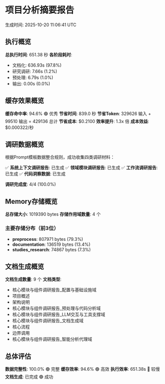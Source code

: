 # 项目分析摘要报告

生成时间: 2025-10-20 11:06:41 UTC

## 执行概览

**总执行时间**: 651.38 秒
**各阶段耗时**:
- 文档化: 636.93s (97.8%)
- 研究调研: 7.66s (1.2%)
- 预处理: 6.79s (1.0%)
- 输出: 0.00s (0.0%)

## 缓存效果概览

**缓存命中率**: 94.6% 🟢 优秀
**节省时间**: 839.0 秒
**节省Token**: 329626 输入 + 99510 输出 = 429136 总计
**节省成本**: $0.2100
**效率提升**: 1.3x 倍
**成本效益**: $0.000322/秒

## 调研数据概览

根据Prompt模板数据整合规则，成功收集四类调研材料：

✅ **系统上下文调研报告**: 已生成
✅ **领域模块调研报告**: 已生成
✅ **工作流调研报告**: 已生成
✅ **代码洞察数据**: 已生成

**调研完成度**: 4/4 (100.0%)

## Memory存储概览

**总存储大小**: 1019390 bytes
**存储作用域数量**: 4 个

### 主要存储分布（前3位）
- **preprocess**: 807971 bytes (79.3%)
- **documentation**: 136519 bytes (13.4%)
- **studies_research**: 74867 bytes (7.3%)

## 文档生成概览

**文档生成数量**: 9 个
**文档类型**: 
 - 核心模块与组件调研报告_配置与基础设施域
 - 项目概述
 - 架构说明
 - 核心模块与组件调研报告_预处理与代码分析域
 - 核心模块与组件调研报告_LLM交互与工具支撑域
 - 核心模块与组件调研报告_文档生成域
 - 核心流程
 - 边界调用
 - 核心模块与组件调研报告_智能分析代理域

## 总体评估

**数据完整性**: 100.0% 🟢 完整
**缓存效率**: 94.6% 🟢 高效
**执行效率**: 651.38s 🔴 较慢
**文档生成**: 已完成 🟢 成功
